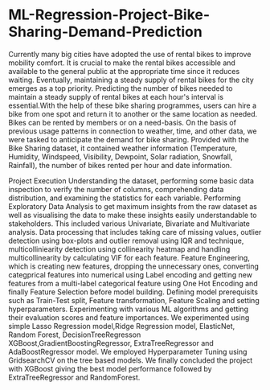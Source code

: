 # ML-Regression-Project-Bike-Sharing-Demand-Prediction
Currently many big cities have adopted the use of rental bikes to improve mobility comfort. It is crucial to make the rental bikes accessible and available to the general public at the appropriate time since it reduces waiting. Eventually, maintaining a steady supply of rental bikes for the city emerges as a top priority. Predicting the number of bikes needed to maintain a steady supply of rental bikes at each hour's interval is essential.With the help of these bike sharing programmes, users can hire a bike from one spot and return it to another or the same location as needed. Bikes can be rented by members or on a need-basis. On the basis of previous usage patterns in connection to weather, time, and other data, we were tasked to anticipate the demand for bike sharing. Provided with the Bike Sharing dataset, it contained weather information (Temperature, Humidity, Windspeed, Visibility, Dewpoint, Solar radiation, Snowfall, Rainfall), the number of bikes rented per hour and date information.

Project Execution
Understanding the dataset, performing some basic data inspection to verify the number of columns, comprehending data distribution, and examining the statistics for each variable.
Performing Exploratory Data Analysis to get maximum insights from the raw dataset as well as visualising the data to make these insights easily understandable to stakeholders. This included various Univariate, Bivariate and Multivariate analysis.
Data processing that includes taking care of missing values, outlier detection using box-plots and outlier removal using IQR and technique, multicolliniearity detection using collinearity heatmap and handling multicollinearity by calculating VIF for each feature.
Feature Engineering, which is creating new features, dropping the unnecessary ones, converting categprical features into numerical using Label encoding and getting new features from a multi-label categorical feature using One Hot Encoding and finally Feature Selection before model building.
Defining model prerequisits such as Train-Test split, Feature transformation, Feature Scaling and setting hyperparameters.
Experimenting with various ML algorithms and getting their evaluation scores and feature importances.
We experimented using simple Lasso Regression model,Ridge Regression model, ElasticNet, Random Forest, DecisionTreeRegresson XGBoost,GradientBoostingRegressor, ExtraTreeRegressor and AdaBoostRegressor model. We employed Hyperparameter Tuning using GridsearchCV on the tree based models.
We finally concluded the project with XGBoost giving the best model performance followed by  ExtraTreeRegressor and RandomForest.
